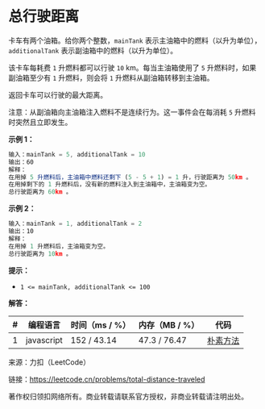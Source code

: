 # 总行驶距离

卡车有两个油箱。给你两个整数，`mainTank` 表示主油箱中的燃料（以升为单位），`additionalTank` 表示副油箱中的燃料（以升为单位）。

该卡车每耗费 `1` 升燃料都可以行驶 `10` km。每当主油箱使用了 `5` 升燃料时，如果副油箱至少有 `1` 升燃料，则会将 `1` 升燃料从副油箱转移到主油箱。

返回卡车可以行驶的最大距离。

注意：从副油箱向主油箱注入燃料不是连续行为。这一事件会在每消耗 `5` 升燃料时突然且立即发生。

**示例 1：**

``` javascript
输入：mainTank = 5, additionalTank = 10
输出：60
解释：
在用掉 5 升燃料后，主油箱中燃料还剩下 (5 - 5 + 1) = 1 升，行驶距离为 50km 。
在用掉剩下的 1 升燃料后，没有新的燃料注入到主油箱中，主油箱变为空。
总行驶距离为 60km 。
```

**示例 2：**

``` javascript
输入：mainTank = 1, additionalTank = 2
输出：10
解释：
在用掉 1 升燃料后，主油箱变为空。
总行驶距离为 10km 。
```

**提示：**

- `1 <= mainTank, additionalTank <= 100`

**解答：**

**#**|**编程语言**|**时间（ms / %）**|**内存（MB / %）**|**代码**
--|--|--|--|--
1|javascript|152 / 43.14|47.3 / 76.47|[朴素方法](./javascript/ac_v1.js)

来源：力扣（LeetCode）

链接：https://leetcode.cn/problems/total-distance-traveled

著作权归领扣网络所有。商业转载请联系官方授权，非商业转载请注明出处。
